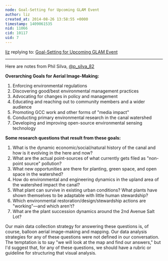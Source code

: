 ```yaml
---
node: Goal-Setting for Upcoming GLAM Event
author: liz
created_at: 2014-08-26 13:58:55 +0000
timestamp: 1409061535
nid: 11066
cid: 10117
uid: 7
---
```




[liz](../profile/liz) replying to: [Goal-Setting for Upcoming GLAM Event](../notes/yvv/08-19-2014/goal-setting-for-upcoming-glam-event)

----
Here are notes from Phil Silva, [@p_silva_82](/profile/p_silva_82)

<b>Overarching Goals for Aerial Image-Making:</b>

1. Enforcing environmental regulations
2. Discovering good/best environmental management practices
3. Advocating for changes in policy and management
4. Educating and reaching out to community members and a wider audience
5. Promoting GCC work and other forms of "media impact"
6. Conducting primary environmental research in the canal watershed
7. Developing and improving open-source environmental sensing technology

<b>Some research questions that result from these goals:</b>

1. What is the dynamic economic/social/natural history of the canal and how is it evolving in the here and now? 
2. What are the actual point-sources of what currently gets filed as "non-point source" pollution? 
3. What new opportunities are there for planting, green space, and open space in the watershed? 
4. How do environmental and engineering dynamics in the upland area of the watershed impact the canal? 
5. What plant can survive in existing urban conditions? What plants have shown themselves to be adaptable with little human stewardship?
6. Which environmental restoration/design/stewardship actions are "working"—and which aren't? 
7. What are the plant succession dynamics around the 2nd Avenue Salt Lot? 

Our main data collection strategy for answering these questions is, of course, balloon aerial image-making and mapping. Our data analysis strategies for any of these questions were not defined in our conversation. The temptation is to say "we will look at the map and find our answers," but I'd suggest that, for any of these questions, we should have a rubric or guideline for structuring that visual analysis. 